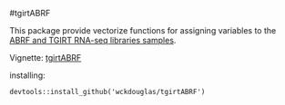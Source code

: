 #tgirtABRF

This package provide vectorize functions for assigning variables to the [ABRF and TGIRT RNA-seq libraries samples](https://github.com/wckdouglas/tgirtERCC). 

Vignette: [tgirtABRF](https://htmlpreview.github.io/?https://github.com/wckdouglas/tgirtABRF/blob/master/vignettes/tgirtABRF.html)

installing: 

```
devtools::install_github('wckdouglas/tgirtABRF')
```
